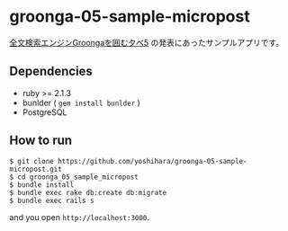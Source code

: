 # groonga-05-sample-micropost

[全文検索エンジンGroongaを囲む夕べ5](http://groonga.doorkeeper.jp/events/15816) の発表にあったサンプルアプリです。

## Dependencies

- ruby >= 2.1.3
- bunlder ( `gem install bunlder` )
- PostgreSQL

## How to run

```
$ git clone https://github.com/yoshihara/groonga-05-sample-micropost.git
$ cd groonga_05_sample_micropost
$ bundle install
$ bundle exec rake db:create db:migrate
$ bundle exec rails s
```

and you open `http://localhost:3000`.
